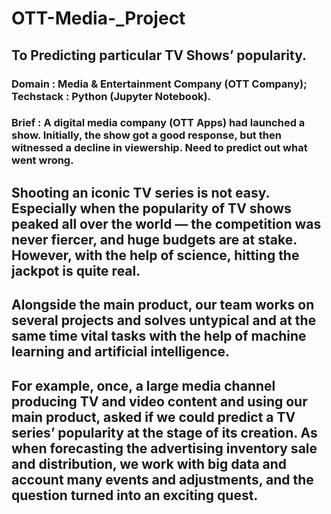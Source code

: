 # OTT-Media-_Project

## To Predicting particular TV Shows’ popularity.

### Domain : Media & Entertainment Company (OTT Company); Techstack : Python (Jupyter Notebook).

### Brief : A digital media company (OTT Apps) had launched a show. Initially, the show got a good response, but then witnessed a decline in viewership. Need to predict out what went wrong.

## Shooting an iconic TV series is not easy. Especially when the popularity of TV shows peaked all over the world — the competition was never fiercer, and huge budgets are at stake. However, with the help of science, hitting the jackpot is quite real.

## Alongside the main product, our team works on several projects and solves untypical and at the same time vital tasks with the help of machine learning and artificial intelligence.

## For example, once, a large media channel producing TV and video content and using our main product, asked if we could predict a TV series’ popularity at the stage of its creation. As when forecasting the advertising inventory sale and distribution, we work with big data and account many events and adjustments, and the question turned into an exciting quest.
